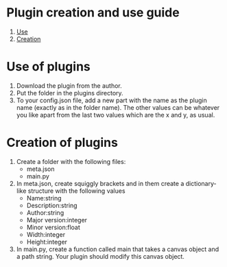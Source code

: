 # Plugin creation and use guide
1. [Use](#use)
2. [Creation](#Creation)

# Use of plugins
1. Download the plugin from the author.
2. Put the folder in the plugins directory.
3. To your config.json file, add a new part with the name as the plugin name (exactly as in the folder name). The other values can be whatever you like apart from the last two values which are the x and y, as usual.

# Creation of plugins
1. Create a folder with the following files:
    - meta.json
    - main.py
2. In meta.json, create squiggly brackets and in them create a dictionary-like structure with the following values
    - Name:string
    - Description:string
    - Author:string
    - Major version:integer
    - Minor version:float
    - Width:integer
    - Height:integer
3. In main.py, create a function called main that takes a canvas object and a path string. Your plugin should modify this canvas object.